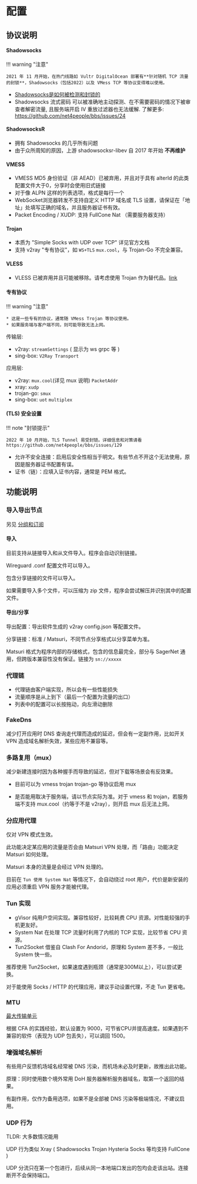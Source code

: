 # 配置

## 协议说明

#### Shadowsocks

!!! warning "注意"

    2021 年 11 月开始，在热门线路如 Vultr DigitalOcean 部署有**针对随机 TCP 流量的封锁**，Shadowsocks（包括2022）以及 VMess TCP 等协议变得难以使用。

* [Shadowsocks是如何被检测和封锁的](https://gfw.report/talks/imc20/zh/)
* Shadowsocks 流式密码 可以被准确地主动探测、在不需要密码的情况下被审查者解密流量, 且服务端开启 IV 重放过滤器也无法缓解. 了解更多: https://github.com/net4people/bbs/issues/24

#### ShadowsocksR

* 拥有 Shadowsocks 的几乎所有问题
* 由于众所周知的原因，上游 shadowsocksr-libev 自 2017 年开始 **不再维护**

#### VMESS

* VMESS MD5 身份验证（非 AEAD）已被弃用，并且对于具有 alterId 的此类配置文件大于0，分享时会使用旧式链接
* 对于像 ALPN 这样的列表选项，格式是每行一个
* WebSocket浏览器转发不支持自定义 HTTP 域名或 TLS 设置，请保证在「地址」处填写正确的域名，并且服务器证书有效。
* Packet Encoding / XUDP: 支持 FullCone Nat （需要服务器支持）

#### Trojan

* 本质为 "Simple Socks with UDP over TCP" 详见官方文档
* 支持 v2ray "专有协议"，如 `WS+TLS` `mux.cool`，与 Trojan-Go 不完全兼容。

#### VLESS

* VLESS 已被弃用并且可能被移除。请考虑使用 Trojan 作为替代品。[link](https://www.v2fly.org/v5/config/proxy/vless.html)

#### 专有协议

!!! warning "注意"

    * 这是一些专有的协议，通常随 VMess Trojan 等协议使用。
    * 如果服务端与客户端不同，则可能导致无法上网。

传输层:

* v2ray: `streamSettings` ( 显示为 ws grpc 等 )
* sing-box: `V2Ray Transport`

应用层:

* v2ray: `mux.cool`(详见 mux 说明) `PacketAddr`
* xray: `xudp`
* trojan-go: `smux`
* sing-box: `uot` `multiplex`

#### (TLS) 安全设置

!!! note "封锁提示"

    2022 年 10 月开始，TLS Tunnel 易受封锁。详细信息和对策请看 https://github.com/net4people/bbs/issues/129

* 允许不安全连接：启用后安全性相当于明文。有些节点不开这个无法使用，原因是服务器证书配置有误。
* 证书（链）：应填入证书内容，通常是 PEM 格式。

## 功能说明

### 导入导出节点

另见 [分组和订阅](/m-group/)

#### 导入

目前支持从链接导入和从文件导入。程序会自动识别链接。

Wireguard .conf 配置文件可以导入。

包含分享链接的文件可以导入。

如果需要导入多个文件，可以压缩为 zip 文件，程序会尝试解压并识别其中的配置文件。

#### 导出/分享

导出配置：导出软件生成的 v2ray config.json 等配置文件。

分享链接：标准 / Matsuri，不同节点分享格式以分享菜单为准。

Matsuri 格式为程序内部的存储格式，包含的信息最完全，部分与 SagerNet 通用，但跨版本兼容性没有保证。链接为 `sn://xxxxx`

### 代理链

* 代理链由客户端实现，所以会有一些性能损失
* 流量顺序是从上到下（最后一个配置为流量的出口）
* 列表中的配置可以长按拖动，向左滑动删除

### FakeDns

减少打开应用时 DNS 查询走代理而造成的延迟，但会有一定副作用，比如开关 VPN 造成域名解析失效，某些应用不兼容等。

### 多路复用（mux）

减少新建连接时因为各种握手而导致的延迟，但对下载等场景会有反效果。

- 目前可以为 vmess trojan trojan-go 等协议启用 mux

- 是否能用取决于服务端，请以节点实际为准。对于 vmess 和 trojan，若服务端不支持 mux.cool（约等于不是 v2ray），则开启 mux 后无法上网。

### 分应用代理

仅对 VPN 模式生效。

此功能决定某应用的流量是否会由 Matsuri VPN 处理，而「路由」功能决定 Matsuri 如何处理。

Matsuri 本身的流量是会经过 VPN 处理的。

目前在 `Tun 使用 System Nat` 等情况下，会自动绕过 root 用户，代价是新安装的应用必须重启 VPN 服务才能被代理。

### Tun 实现

* gVisor 纯用户空间实现。兼容性较好，比较耗费 CPU 资源。对性能较强的手机更友好。
* System Nat 在处理 TCP 流量时利用了内核的 TCP 实现，比较节省 CPU 资源。
* Tun2Socket 借鉴自 Clash For Andorid，原理和 System 差不多，一般比 System 快一些。

推荐使用 Tun2Socket，如果速度遇到瓶颈（通常是300M以上），可以尝试更换。

对于能使用 Socks / HTTP 的代理应用，建议手动设置代理，不走 Tun 更省电。

### MTU

[最大传输单元](https://zh.wikipedia.org/zh-hans/%E6%9C%80%E5%A4%A7%E4%BC%A0%E8%BE%93%E5%8D%95%E5%85%83)

根据 CFA 的实践经验，默认设置为 9000，可节省CPU并提高速度。如果遇到不兼容的软件（表现为 UDP 包丢失），可以调回 1500。

### 增强域名解析

有些用户反馈机场域名经常被 DNS 污染，而机场未必及时更新，故推出此功能。

原理：同时使用数个境外常用 DoH 服务器解析服务器域名，取第一个返回的结果。

有副作用，仅作为备用选项，如果不是全部被 DNS 污染等极端情况，不建议启用。

### UDP 行为

TLDR: 大多数情况能用

UDP 行为类似 Xray ( Shadowsocks Trojan Hysteria Socks 等均支持 FullCone )

UDP 分流只在第一个包进行，后续从同一本地端口发出的包均会走该出站。连接断开不会保持端口。

